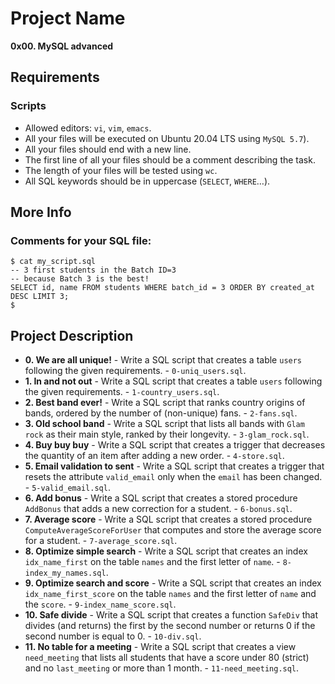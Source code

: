 # Project Name
**0x00. MySQL advanced**

##  Requirements

### Scripts
*   Allowed editors: `vi`, `vim`, `emacs`.
*   All your files will be executed on Ubuntu 20.04 LTS using `MySQL 5.7`).
*   All your files should end with a new line.
*   The first line of all your files should be a comment describing the task.
*   The length of your files will be tested using `wc`.
*   All SQL keywords should be in uppercase (`SELECT`, `WHERE`…).

## More Info
### Comments for your SQL file:
```
$ cat my_script.sql
-- 3 first students in the Batch ID=3
-- because Batch 3 is the best!
SELECT id, name FROM students WHERE batch_id = 3 ORDER BY created_at DESC LIMIT 3;
$
```

## Project Description

* **0. We are all unique!** - Write a SQL script that creates a table `users` following the given requirements. - `0-uniq_users.sql`.
* **1. In and not out** - Write a SQL script that creates a table `users` following the given requirements. - `1-country_users.sql`.
* **2. Best band ever!** - Write a SQL script that ranks country origins of bands, ordered by the number of (non-unique) fans. - `2-fans.sql`.
* **3. Old school band** - Write a SQL script that lists all bands with `Glam rock` as their main style, ranked by their longevity. - `3-glam_rock.sql`.
* **4. Buy buy buy** - Write a SQL script that creates a trigger that decreases the quantity of an item after adding a new order. - `4-store.sql`.
* **5. Email validation to sent** - Write a SQL script that creates a trigger that resets the attribute `valid_email` only when the `email` has been changed. - `5-valid_email.sql`.
* **6. Add bonus** - Write a SQL script that creates a stored procedure `AddBonus` that adds a new correction for a student. - `6-bonus.sql`.
* **7. Average score** - Write a SQL script that creates a stored procedure `ComputeAverageScoreForUser` that computes and store the average score for a student. - `7-average_score.sql`.
* **8. Optimize simple search** - Write a SQL script that creates an index `idx_name_first` on the table `names` and the first letter of `name`. - `8-index_my_names.sql`.
* **9. Optimize search and score** - Write a SQL script that creates an index `idx_name_first_score` on the table `names` and the first letter of `name` and the `score`. - `9-index_name_score.sql`.
* **10. Safe divide** - Write a SQL script that creates a function `SafeDiv` that divides (and returns) the first by the second number or returns 0 if the second number is equal to 0. - `10-div.sql`.
* **11. No table for a meeting** - Write a SQL script that creates a view `need_meeting` that lists all students that have a score under 80 (strict) and no `last_meeting` or more than 1 month. - `11-need_meeting.sql`.

